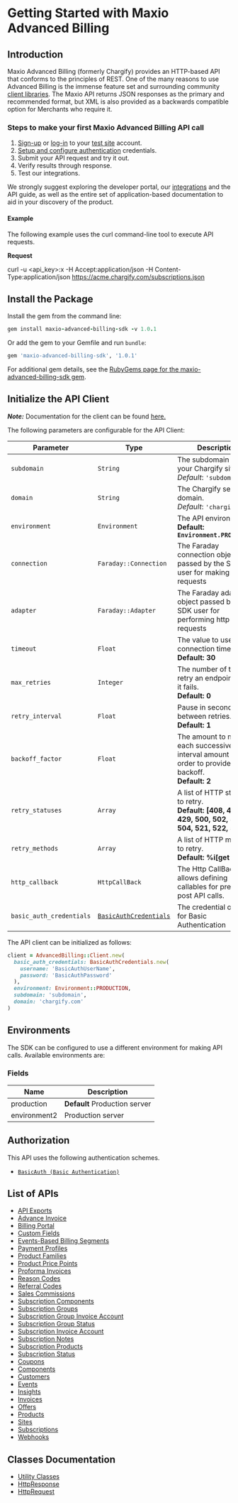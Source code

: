 
# Getting Started with Maxio Advanced Billing

## Introduction

Maxio Advanced Billing (formerly Chargify) provides an HTTP-based API that conforms to the principles of REST.
One of the many reasons to use Advanced Billing is the immense feature set and surrounding community [client libraries](page:development-tools/client-libraries).
The Maxio API returns JSON responses as the primary and recommended format, but XML is also provided as a backwards compatible option for Merchants who require it.

### Steps to make your first Maxio Advanced Billing API call

1. [Sign-up](https://app.chargify.com/signup/maxio-billing-sandbox) or [log-in](https://app.chargify.com/login.html) to your [test site](https://maxio-chargify.zendesk.com/hc/en-us/articles/5405553861773-Testing-Intro) account.
2. [Setup and configure authentication](https://maxio-chargify.zendesk.com/hc/en-us/articles/5405281550477-API-Keys#api) credentials.
3. Submit your API request and try it out.
4. Verify results through response.
5. Test our integrations.

We strongly suggest exploring the developer portal, our [integrations](https://www.maxio.com/integrations) and the API guide, as well as the entire set of application-based documentation to aid in your discovery of the product.

#### Example

The following example uses the curl command-line tool to execute API requests.

**Request**

curl -u <api_key>:x -H Accept:application/json -H Content-Type:application/json https://acme.chargify.com/subscriptions.json

## Install the Package

Install the gem from the command line:

```ruby
gem install maxio-advanced-billing-sdk -v 1.0.1
```

Or add the gem to your Gemfile and run `bundle`:

```ruby
gem 'maxio-advanced-billing-sdk', '1.0.1'
```

For additional gem details, see the [RubyGems page for the maxio-advanced-billing-sdk gem](https://rubygems.org/gems/maxio-advanced-billing-sdk/versions/1.0.1).

## Initialize the API Client

**_Note:_** Documentation for the client can be found [here.](https://www.github.com/maxio-com/ab-ruby-sdk/tree/1.0.1/doc/client.md)

The following parameters are configurable for the API Client:

| Parameter | Type | Description |
|  --- | --- | --- |
| `subdomain` | `String` | The subdomain for your Chargify site.<br>*Default*: `'subdomain'` |
| `domain` | `String` | The Chargify server domain.<br>*Default*: `'chargify.com'` |
| `environment` | `Environment` | The API environment. <br> **Default: `Environment.PRODUCTION`** |
| `connection` | `Faraday::Connection` | The Faraday connection object passed by the SDK user for making requests |
| `adapter` | `Faraday::Adapter` | The Faraday adapter object passed by the SDK user for performing http requests |
| `timeout` | `Float` | The value to use for connection timeout. <br> **Default: 30** |
| `max_retries` | `Integer` | The number of times to retry an endpoint call if it fails. <br> **Default: 0** |
| `retry_interval` | `Float` | Pause in seconds between retries. <br> **Default: 1** |
| `backoff_factor` | `Float` | The amount to multiply each successive retry's interval amount by in order to provide backoff. <br> **Default: 2** |
| `retry_statuses` | `Array` | A list of HTTP statuses to retry. <br> **Default: [408, 413, 429, 500, 502, 503, 504, 521, 522, 524]** |
| `retry_methods` | `Array` | A list of HTTP methods to retry. <br> **Default: %i[get put]** |
| `http_callback` | `HttpCallBack` | The Http CallBack allows defining callables for pre and post API calls. |
| `basic_auth_credentials` | [`BasicAuthCredentials`](https://www.github.com/maxio-com/ab-ruby-sdk/tree/1.0.1/doc/$a/https://www.github.com/maxio-com/ab-ruby-sdk/tree/1.0.1/basic-authentication.md) | The credential object for Basic Authentication |

The API client can be initialized as follows:

```ruby
client = AdvancedBilling::Client.new(
  basic_auth_credentials: BasicAuthCredentials.new(
    username: 'BasicAuthUserName',
    password: 'BasicAuthPassword'
  ),
  environment: Environment::PRODUCTION,
  subdomain: 'subdomain',
  domain: 'chargify.com'
)
```

## Environments

The SDK can be configured to use a different environment for making API calls. Available environments are:

### Fields

| Name | Description |
|  --- | --- |
| production | **Default** Production server |
| environment2 | Production server |

## Authorization

This API uses the following authentication schemes.

* [`BasicAuth (Basic Authentication)`](https://www.github.com/maxio-com/ab-ruby-sdk/tree/1.0.1/doc/$a/https://www.github.com/maxio-com/ab-ruby-sdk/tree/1.0.1/basic-authentication.md)

## List of APIs

* [API Exports](https://www.github.com/maxio-com/ab-ruby-sdk/tree/1.0.1/doc/controllers/api-exports.md)
* [Advance Invoice](https://www.github.com/maxio-com/ab-ruby-sdk/tree/1.0.1/doc/controllers/advance-invoice.md)
* [Billing Portal](https://www.github.com/maxio-com/ab-ruby-sdk/tree/1.0.1/doc/controllers/billing-portal.md)
* [Custom Fields](https://www.github.com/maxio-com/ab-ruby-sdk/tree/1.0.1/doc/controllers/custom-fields.md)
* [Events-Based Billing Segments](https://www.github.com/maxio-com/ab-ruby-sdk/tree/1.0.1/doc/controllers/events-based-billing-segments.md)
* [Payment Profiles](https://www.github.com/maxio-com/ab-ruby-sdk/tree/1.0.1/doc/controllers/payment-profiles.md)
* [Product Families](https://www.github.com/maxio-com/ab-ruby-sdk/tree/1.0.1/doc/controllers/product-families.md)
* [Product Price Points](https://www.github.com/maxio-com/ab-ruby-sdk/tree/1.0.1/doc/controllers/product-price-points.md)
* [Proforma Invoices](https://www.github.com/maxio-com/ab-ruby-sdk/tree/1.0.1/doc/controllers/proforma-invoices.md)
* [Reason Codes](https://www.github.com/maxio-com/ab-ruby-sdk/tree/1.0.1/doc/controllers/reason-codes.md)
* [Referral Codes](https://www.github.com/maxio-com/ab-ruby-sdk/tree/1.0.1/doc/controllers/referral-codes.md)
* [Sales Commissions](https://www.github.com/maxio-com/ab-ruby-sdk/tree/1.0.1/doc/controllers/sales-commissions.md)
* [Subscription Components](https://www.github.com/maxio-com/ab-ruby-sdk/tree/1.0.1/doc/controllers/subscription-components.md)
* [Subscription Groups](https://www.github.com/maxio-com/ab-ruby-sdk/tree/1.0.1/doc/controllers/subscription-groups.md)
* [Subscription Group Invoice Account](https://www.github.com/maxio-com/ab-ruby-sdk/tree/1.0.1/doc/controllers/subscription-group-invoice-account.md)
* [Subscription Group Status](https://www.github.com/maxio-com/ab-ruby-sdk/tree/1.0.1/doc/controllers/subscription-group-status.md)
* [Subscription Invoice Account](https://www.github.com/maxio-com/ab-ruby-sdk/tree/1.0.1/doc/controllers/subscription-invoice-account.md)
* [Subscription Notes](https://www.github.com/maxio-com/ab-ruby-sdk/tree/1.0.1/doc/controllers/subscription-notes.md)
* [Subscription Products](https://www.github.com/maxio-com/ab-ruby-sdk/tree/1.0.1/doc/controllers/subscription-products.md)
* [Subscription Status](https://www.github.com/maxio-com/ab-ruby-sdk/tree/1.0.1/doc/controllers/subscription-status.md)
* [Coupons](https://www.github.com/maxio-com/ab-ruby-sdk/tree/1.0.1/doc/controllers/coupons.md)
* [Components](https://www.github.com/maxio-com/ab-ruby-sdk/tree/1.0.1/doc/controllers/components.md)
* [Customers](https://www.github.com/maxio-com/ab-ruby-sdk/tree/1.0.1/doc/controllers/customers.md)
* [Events](https://www.github.com/maxio-com/ab-ruby-sdk/tree/1.0.1/doc/controllers/events.md)
* [Insights](https://www.github.com/maxio-com/ab-ruby-sdk/tree/1.0.1/doc/controllers/insights.md)
* [Invoices](https://www.github.com/maxio-com/ab-ruby-sdk/tree/1.0.1/doc/controllers/invoices.md)
* [Offers](https://www.github.com/maxio-com/ab-ruby-sdk/tree/1.0.1/doc/controllers/offers.md)
* [Products](https://www.github.com/maxio-com/ab-ruby-sdk/tree/1.0.1/doc/controllers/products.md)
* [Sites](https://www.github.com/maxio-com/ab-ruby-sdk/tree/1.0.1/doc/controllers/sites.md)
* [Subscriptions](https://www.github.com/maxio-com/ab-ruby-sdk/tree/1.0.1/doc/controllers/subscriptions.md)
* [Webhooks](https://www.github.com/maxio-com/ab-ruby-sdk/tree/1.0.1/doc/controllers/webhooks.md)

## Classes Documentation

* [Utility Classes](https://www.github.com/maxio-com/ab-ruby-sdk/tree/1.0.1/doc/utility-classes.md)
* [HttpResponse](https://www.github.com/maxio-com/ab-ruby-sdk/tree/1.0.1/doc/http-response.md)
* [HttpRequest](https://www.github.com/maxio-com/ab-ruby-sdk/tree/1.0.1/doc/http-request.md)


